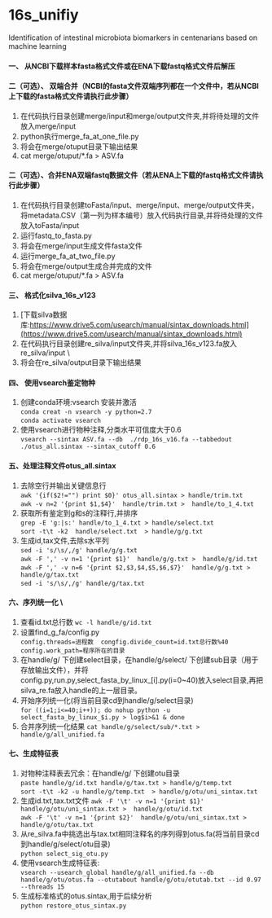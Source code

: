 # 16s_unifiy
Identification of intestinal microbiota  biomarkers in centenarians based on machine learning
#### 一、 从NCBI下载样本fasta格式文件或在ENA下载fastq格式文件后解压

#### 二（可选）、 双端合并（NCBI的fasta文件双端序列都在一个文件中，若从NCBI上下载的fasta格式文件请执行此步骤）
1. 在代码执行目录创建merge/input和merge/output文件夹,并将待处理的文件放入merge/input 
2. python执行merge_fa_at_one_file.py
3. 将会在merge/otuput目录下输出结果 
4. cat merge/otuput/*.fa > ASV.fa
#### 二（可选）、合并ENA双端fastq数据文件（若从ENA上下载的fastq格式文件请执行此步骤）
1. 在代码执行目录创建toFasta/input、merge/input、merge/output文件夹，将metadata.CSV（第一列为样本编号）放入代码执行目录,并将待处理的文件放入toFasta/input
2. 运行fastq_to_fasta.py
3. 将会在merge/input生成文件fasta文件
4. 运行merge_fa_at_two_file.py
5. 将会在merge/output生成合并完成的文件
6. cat merge/otuput/*.fa > ASV.fa
#### 三、 格式化silva_16s_v123
1. [下载silva数据库:https://www.drive5.com/usearch/manual/sintax_downloads.html](https://www.drive5.com/usearch/manual/sintax_downloads.html)
2. 在代码执行目录创建re_silva/input文件夹,并将silva_16s_v123.fa放入re_silva/input \
3. 将会在re_silva/output目录下输出结果
#### 四、 使用vsearch鉴定物种
1. 创建conda环境:vsearch 安装并激活\
`conda creat -n vsearch -y python=2.7` \
`conda activate vsearch`
2. 使用vsearch进行物种注释,分类水平可信度大于0.6 \
`vsearch --sintax ASV.fa --db  ./rdp_16s_v16.fa --tabbedout ./otus_all.sintax --sintax_cutoff 0.6 `
#### 五、处理注释文件otus_all.sintax 
1. 去除空行并输出关键信息行 \
`awk '{if($2!="") print $0}' otus_all.sintax > handle/trim.txt` \
`awk -v n=2 '{print $1,$4}'  handle/trim.txt >  handle/to_1_4.txt`
3. 获取所有鉴定到g和s的注释行,并排序 \
`grep -E 'g:|s:' handle/to_1_4.txt > handle/select.txt`  \
`sort -t\t -k2  handle/select.txt  > handle/g/g.txt`
4. 生成id,tax文件,去除s水平列 \
`sed -i 's/\s/,/g' handle/g/g.txt` \
`awk -F ',' -v n=1 '{print $1}'  handle/g/g.txt >  handle/g/id.txt` \
`awk -F ',' -v n=6 '{print $2,$3,$4,$5,$6,$7}'  handle/g/g.txt >  handle/g/tax.txt` \
`sed -i 's/\s/,/g' handle/g/tax.txt`
#### 六、序列统一化 \
1. 查看id.txt总行数
`wc -l handle/g/id.txt`
2. 设置find_g_fa/config.py \
`config.threads=进程数  congfig.divide_count=id.txt总行数%40  config.work_path=程序所在的目录`
3. 在handle/g/ 下创建select目录，在handle/g/select/ 下创建sub目录（用于存放输出文件），并将config.py,run.py,select_fasta_by_linux_[i].py(i=0~40)放入select目录,再把silva_re.fa放入handle的上一层目录。
4. 开始序列统一化(将当前目录cd到handle/g/select目录) \
`for ((i=1;i<=40;i++)); do nohup python -u select_fasta_by_linux_$i.py > log$i>&1 & done`
5. 合并序列统一化结果
`cat handle/g/select/sub/*.txt > handle/g/all_unified.fa`
#### 七、生成特征表
1. 对物种注释表去冗余：在handle/g/ 下创建otu目录 \
`paste handle/g/id.txt handle/g/tax.txt > handle/g/temp.txt` \
`sort -t\t -k2 -u handle/g/temp.txt  > handle/g/otu/uni_sintax.txt`
2. 生成id.txt,tax.txt文件
`awk -F '\t' -v n=1 '{print $1}'  handle/g/otu/uni_sintax.txt >  handle/g/otu/id.txt` \
`awk -F '\t' -v n=1 '{print $2}'  handle/g/otu/uni_sintax.txt >  handle/g/otu/tax.txt`
3. 从re_silva.fa中挑选出与tax.txt相同注释名的序列得到otus.fa(将当前目录cd到handle/g/select/otu目录) \
`python select_sig_otu.py`
4. 使用vsearch生成特征表: \
`vsearch --usearch_global handle/g/all_unified.fa --db handle/g/otu/otus.fa --otutabout handle/g/otu/otutab.txt --id 0.97 --threads 15`
5. 生成标准格式的otus.sintax,用于后续分析 \
`python restore_otus_sintax.py`

